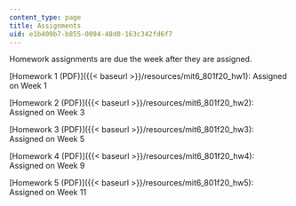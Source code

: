 ```yaml
---
content_type: page
title: Assignments
uid: e1b409b7-b855-0094-48d0-163c342fd6f7
---
```


Homework assignments are due the week after they are assigned.

[Homework 1 (PDF)]({{< baseurl >}}/resources/mit6_801f20_hw1): Assigned on Week 1

[Homework 2 (PDF)]({{< baseurl >}}/resources/mit6_801f20_hw2): Assigned on Week 3

[Homework 3 (PDF)]({{< baseurl >}}/resources/mit6_801f20_hw3): Assigned on Week 5

[Homework 4 (PDF)]({{< baseurl >}}/resources/mit6_801f20_hw4): Assigned on Week 9

[Homework 5 (PDF)]({{< baseurl >}}/resources/mit6_801f20_hw5): Assigned on Week 11